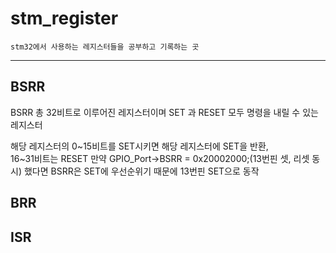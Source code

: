# stm_register
```
stm32에서 사용하는 레지스터들을 공부하고 기록하는 곳
```


***


## BSRR 
BSRR 총 32비트로 이루어진 레지스터이며 SET 과 RESET 모두 명령을 내릴 수 있는 레지스터  

해당 레지스터의 0~15비트를 SET시키면 해당 레지스터에 SET을 반환,  
16~31비트는 RESET 만약 GPIO_Port->BSRR = 0x20002000;(13번핀 셋, 리셋 동시) 했다면 BSRR은 SET에 우선순위기 때문에 13번핀 SET으로 동작
## BRR

## ISR
